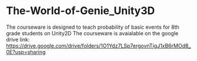 # The-World-of-Genie_Unity3D

The courseware is designed to teach probability of basic events for 8th grade students on Unity2D
The courseware is avaialable on the google drive link: https://drive.google.com/drive/folders/1O1Ydz7LSp7ergovnTigJ1xB6rMOd8_0E?usp=sharing

